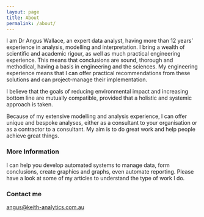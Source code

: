 ```yaml
---
layout: page
title: About
permalink: /about/
---
```


I am Dr Angus Wallace, an expert data analyst, having more than 12 years’ experience in analysis, modelling and interpretation. I bring a wealth of scientific and academic rigour, as well as much practical engineering experience. This means that conclusions are sound, thorough and methodical, having a basis in engineering and the sciences. My engineering experience means that I can offer practical recommendations from these solutions and can project-manage their implementation.

I believe that the goals of reducing environmental impact and increasing bottom line are mutually compatible, provided that a holistic and systemic approach is taken.

Because of my extensive modelling and analysis experience, I can offer unique and bespoke analyses, either as a consultant to your organisation or as a contractor to a consultant. My aim is to do great work and help people achieve great things.

### More Information

I can help you develop automated systems to manage data, form conclusions, create graphics and graphs, even automate reporting.
Please have a look at some of my articles to understand the type of work I do.

### Contact me

[angus@keith-analytics.com.au](mailto:angus@keith-analytics.com.au)
